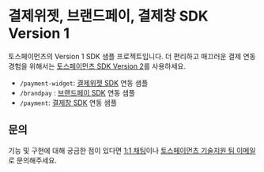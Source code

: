 # 결제위젯, 브랜드페이, 결제창 SDK Version 1

토스페이먼츠의 Version 1 SDK 샘플 프로젝트입니다. 더 편리하고 매끄러운 결제 연동 경험을 위해서는 [토스페이먼츠 SDK Version 2](https://docs.tosspayments.com/sdk/v2/js)를 사용하세요.

- `/payment-widget`: [결제위젯 SDK](https://docs.tosspayments.com/sdk/widget-js) 연동 샘플
- `/brandpay` : [브랜드페이 SDK](https://docs.tosspayments.com/sdk/brandpay-js) 연동 샘플
- `/payment`: [결제창 SDK](https://docs.tosspayments.com/sdk/payment-js) 연동 샘플

## 문의

기능 및 구현에 대해 궁금한 점이 있다면 [1:1 채팅](https://discord.com/invite/VdkfJnknD9)이나 [토스페이먼츠 기술지원 팀 이메일](techsupport@tosspayments.com)로 문의해주세요.
